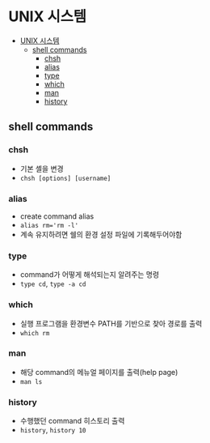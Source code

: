 # UNIX 시스템

- [UNIX 시스템](#unix-시스템)
  - [shell commands](#shell-commands)
    - [chsh](#chsh)
    - [alias](#alias)
    - [type](#type)
    - [which](#which)
    - [man](#man)
    - [history](#history)

## shell commands

### chsh

- 기본 셸을 변경
- `chsh [options] [username]`
  
### alias

- create command alias
- `alias rm='rm -l'`
- 계속 유지하려면 쉘의 환경 설정 파일에 기록해두어야함

### type

- command가 어떻게 해석되는지 알려주는 명령
- `type cd`, `type -a cd`

### which

- 실행 프로그램을 환경변수 PATH를 기반으로 찾아 경로를 출력
- `which rm`

### man

- 해당 command의 메뉴얼 페이지를 출력(help page)
- `man ls`

### history

- 수행했던 command 히스토리 출력
- `history`, `history 10`
